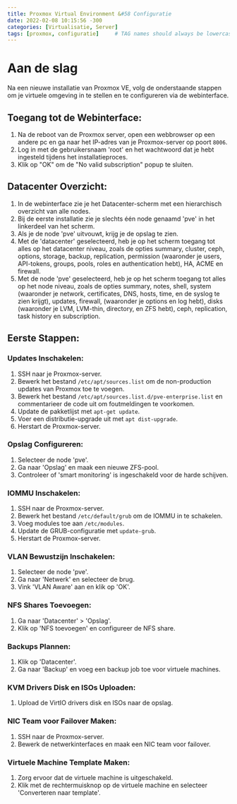 ```yaml
---
title: Proxmox Virtual Environment &#58 Configuratie
date: 2022-02-08 10:15:56 -300
categories: [Virtualisatie, Server]
tags: [proxmox, configuratie]     # TAG names should always be lowercase
---
```


# Aan de slag

Na een nieuwe installatie van Proxmox VE, volg de onderstaande stappen om je virtuele omgeving in te stellen en te configureren via de webinterface.

## Toegang tot de Webinterface:

1. Na de reboot van de Proxmox server, open een webbrowser op een andere pc en ga naar het IP-adres van je Proxmox-server op poort `8006`.
2. Log in met de gebruikersnaam 'root' en het wachtwoord dat je hebt ingesteld tijdens het installatieproces.
3. Klik op "OK" om de "No valid subscription" popup te sluiten.

## Datacenter Overzicht:

1. In de webinterface zie je het Datacenter-scherm met een hierarchisch overzicht van alle nodes.
2. Bij de eerste installatie zie je slechts één node genaamd 'pve' in het linkerdeel van het scherm.
3. Als je de node 'pve' uitvouwt, krijg je de opslag te zien.
4. Met de 'datacenter' geselecteerd, heb je op het scherm toegang tot alles op het datacenter niveau, zoals de opties summary, cluster, ceph, options, storage, backup, replication, permission (waaronder je users, API-tokens, groups, pools, roles en authentication hebt), HA, ACME en firewall.
5. Met de node 'pve' geselecteerd, heb je op het scherm toegang tot alles op het node niveau, zoals de opties summary, notes, shell, system (waaronder je network, certificates, DNS, hosts, time, en de syslog te zien krijgt), updates, firewall, (waaronder je options en log hebt), disks (waaronder je LVM, LVM-thin, directory, en ZFS hebt), ceph, replication, task history en subscription.


## Eerste Stappen:

### Updates Inschakelen:

1. SSH naar je Proxmox-server.
2. Bewerk het bestand `/etc/apt/sources.list` om de non-production updates van Proxmox toe te voegen.
3. Bewerk het bestand `/etc/apt/sources.list.d/pve-enterprise.list` en commentarieer de code uit om foutmeldingen te voorkomen.
4. Update de pakketlijst met `apt-get update`.
5. Voer een distributie-upgrade uit met `apt dist-upgrade`.
6. Herstart de Proxmox-server.

### Opslag Configureren:

1. Selecteer de node 'pve'.
2. Ga naar 'Opslag' en maak een nieuwe ZFS-pool.
3. Controleer of 'smart monitoring' is ingeschakeld voor de harde schijven.

### IOMMU Inschakelen:

1. SSH naar de Proxmox-server.
2. Bewerk het bestand `/etc/default/grub` om de IOMMU in te schakelen.
3. Voeg modules toe aan `/etc/modules`.
4. Update de GRUB-configuratie met `update-grub`.
5. Herstart de Proxmox-server.

### VLAN Bewustzijn Inschakelen:

1. Selecteer de node 'pve'.
2. Ga naar 'Netwerk' en selecteer de brug.
3. Vink 'VLAN Aware' aan en klik op 'OK'.

### NFS Shares Toevoegen:

1. Ga naar 'Datacenter' > 'Opslag'.
2. Klik op 'NFS toevoegen' en configureer de NFS share.

### Backups Plannen:

1. Klik op 'Datacenter'.
2. Ga naar 'Backup' en voeg een backup job toe voor virtuele machines.

### KVM Drivers Disk en ISOs Uploaden:

1. Upload de VirtIO drivers disk en ISOs naar de opslag.

### NIC Team voor Failover Maken:

1. SSH naar de Proxmox-server.
2. Bewerk de netwerkinterfaces en maak een NIC team voor failover.

### Virtuele Machine Template Maken:

1. Zorg ervoor dat de virtuele machine is uitgeschakeld.
2. Klik met de rechtermuisknop op de virtuele machine en selecteer 'Converteren naar template'.

